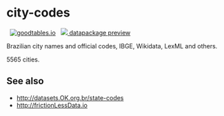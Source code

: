 # city-codes

&nbsp; [![goodtables.io](https://goodtables.io/badge/github/datasets-br/city-codes.svg)](https://goodtables.io/github/datasets-br/city-codes) &nbsp; [![](https://upload.wikimedia.org/wikipedia/commons/e/eb/PICOL_icon_View.svg) datapackage preview](http://data.okfn.org/tools/view?url=https%3A%2F%2Fraw.githubusercontent.com%2Fdatasets-br%2Fcity-codes%2Fmaster%2Fdatapackage.json)

Brazilian city names and official codes, IBGE, Wikidata, LexML and others.

5565 cities.


## See also 

* http://datasets.OK.org.br/state-codes
* http://frictionLessData.io
